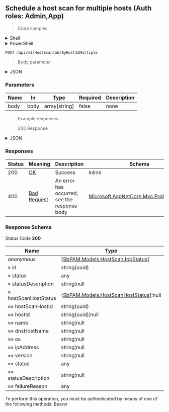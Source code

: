 
## Schedule a host scan for multiple hosts (Auth roles: Admin,App)

<a id="opIdByHostIdMultipleAsync"></a>

> Code samples

<details><summary>Shell</summary>


```shell
# You can also use wget
curl -X POST /api/v1/HostScanJob/ByHostIdMultiple \
  -H 'Content-Type: application/json' \
  -H 'Accept: application/json' \
  -H 'Authorization: Bearer TOKEN'

```


</details>

<details><summary>PowerShell</summary>


```powershell
# PowerShell example
$JsonBody = @"
[
  "497f6eca-6276-4993-bfeb-53cbbbba6f08"
]
"@

$NPSUrl = "https://localhost:6500"

$Login = @{
    Login = "User"
    Password = "Password"
}
# Cookie container for multi-factor authentication
$WebSession = New-Object Microsoft.PowerShell.Commands.WebRequestSession
$Token = Invoke-RestMethod -Uri "$($NPSUrl)/signinBody" -Method POST -Body (ConvertTo-Json $Login) -WebSession $WebSession -ContentType "application/json"
$Token = Invoke-RestMethod -Uri "$($NPSUrl)/signin2fa" -Method Post -Body $MfaCode -Headers @{Authorization = "Bearer $Token"} -WebSession $WebSession -ContentType "application/json"

$Headers = @{
    Authorization = "Bearer $Token"
}
Invoke-RestMethod -Method POST -Uri "$($NPSUrl)/api/v1/HostScanJob/ByHostIdMultiple" -Body $JsonBody -Headers $Headers -ContentType "application/json"
```


</details>

`POST /api/v1/HostScanJob/ByHostIdMultiple`

> Body parameter

<details><summary>JSON</summary>


```json
[
  "497f6eca-6276-4993-bfeb-53cbbbba6f08"
]
```


</details>

<h3 id="schedule-a-host-scan-for-multiple-hosts-(auth-roles:-admin,app)-parameters">Parameters</h3>

|Name|In|Type|Required|Description|
|---|---|---|---|---|
|body|body|array[string]|false|none|

> Example responses

> 200 Response

<details><summary>JSON</summary>


```json
[
  {
    "id": "497f6eca-6276-4993-bfeb-53cbbbba6f08",
    "status": null,
    "statusDescription": "string",
    "hostScanHostStatus": [
      {
        "hostScanHostId": "54804af1-3f95-48c4-a5ea-e5414ebf423e",
        "hostId": "70e3fb2d-1cb6-4dbc-ab8d-fa7209aca5dd",
        "name": "string",
        "dnsHostName": "string",
        "os": "string",
        "ipAddress": "string",
        "version": "string",
        "status": null,
        "statusDescription": "string",
        "failureReason": null
      }
    ]
  }
]
```


</details>

<h3 id="schedule-a-host-scan-for-multiple-hosts-(auth-roles:-admin,app)-responses">Responses</h3>

|Status|Meaning|Description|Schema|
|---|---|---|---|
|200|[OK](https://tools.ietf.org/html/rfc7231#section-6.3.1)|Success|Inline|
|400|[Bad Request](https://tools.ietf.org/html/rfc7231#section-6.5.1)|An error has occurred, see the response body|[Microsoft.AspNetCore.Mvc.ProblemDetails](../Models/microsoft.aspnetcore.mvc.problemdetails.md)|

<h3 id="schedule-a-host-scan-for-multiple-hosts-(auth-roles:-admin,app)-responseschema">Response Schema</h3>

Status Code **200**

|Name|Type|Required|Restrictions|Description|
|---|---|---|---|---|
|*anonymous*|[[SbPAM.Models.HostScanJobStatus](../Models/sbpam.models.hostscanjobstatus.md)]|false|none|none|
|» id|string(uuid)|false|none|none|
|» status|any|false|none|none|
|» statusDescription|string¦null|false|none|none|
|» hostScanHostStatus|[[SbPAM.Models.HostScanHostStatus](../Models/sbpam.models.hostscanhoststatus.md)]¦null|false|none|none|
|»» hostScanHostId|string(uuid)|false|none|none|
|»» hostId|string(uuid)¦null|false|none|none|
|»» name|string¦null|false|none|none|
|»» dnsHostName|string¦null|false|none|none|
|»» os|string¦null|false|none|none|
|»» ipAddress|string¦null|false|none|none|
|»» version|string¦null|false|none|none|
|»» status|any|false|none|none|
|»» statusDescription|string¦null|false|none|none|
|»» failureReason|any|false|none|none|

<aside class="warning">
To perform this operation, you must be authenticated by means of one of the following methods:
Bearer
</aside>


